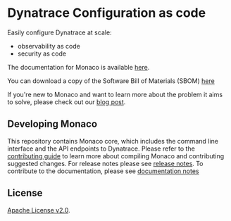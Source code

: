# Dynatrace Configuration as code

Easily configure Dynatrace at scale:
- observability as code
- security as code

The documentation for Monaco is available [here](https://dynatrace.github.io/dynatrace-configuration-as-code).

You can download a copy of the Software Bill of Materials (SBOM) [here](https://github.com/dynatrace/dynatrace-configuration-as-code/actions/runs/1841276071)

If you're new to Monaco and want to learn more about the problem it aims to solve, please check out our [blog post](https://www.dynatrace.com/news/blog/monitoring-as-code/).

Developing Monaco
--------------------

This repository contains Monaco core, which includes the command line interface and the API endpoints to Dynatrace.
Please refer to the [contributing guide](./CONTRIBUTING.md) to learn more about compiling Monaco and contributing suggested changes.
For release notes please see [release notes](./RELEASE_NOTES.md).
To contribute to the documentation, please see [documentation notes](./documentation/README.md)

## License
[Apache License v2.0](https://github.com/dynatrace/dynatrace-configuration-as-code/blob/main/LICENSE).
